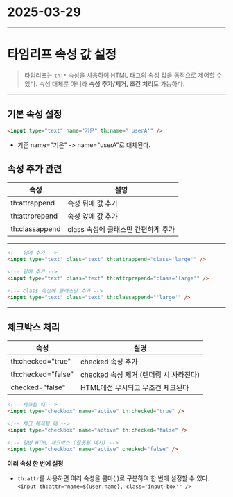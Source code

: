 # 2025-03-29
---

# 타임리프 속성 값 설정 

> 타임리프는 `th:*` 속성을 사용하여 HTML 태그의 속성 값을 동적으로 제어할 수 있다.
속성 대체뿐 아니라 **속성 추가/제거, 조건 처리**도 가능하다.
---

## 기본 속성 설정

```html
<input type="text" name="기은" th:name="'userA'" />
```
- 기존 name="기은" -> name="userA"로 대체된다.

## 속성 추가 관련 

| 속성 | 설명                     |
|----|------------------------|
|  th:attrappend  | 속성 뒤에 값 추가             |
|   th:attrprepend | 속성 앞에 값 추가             |
|  th:classappend  | class 속성에 클래스만 간편하게 추가 |

---

```html
<!-- 뒤에 추가 -->
<input type="text" class="text" th:attrappend="class='large'" />

<!-- 앞에 추가 -->
<input type="text" class="text" th:attrprepend="class='large'" />

<!-- class 속성에 클래스만 추가 -->
<input type="text" class="text" th:classappend="'large'" />
```

---

## 체크박스 처리 

| 속성                | 설명                         |
|-------------------|----------------------------|
| th:checked="true" | checked 속성 추가              |
| th:checked="false" | checked 속성 제거 (렌더링 시 사라진다) |
| checked="false"    | HTML에선 무시되고 무조건 체크된다       |


```html
<!-- 체크될 때 -->
<input type="checkbox" name="active" th:checked="true" />

<!-- 체크 해제될 때 -->
<input type="checkbox" name="active" th:checked="false" />

<!-- 일반 HTML 체크박스 (잘못된 예시) -->
<input type="checkbox" name="active" checked="false" />
```

**여러 속성 한 번에 설정**
- `th:attr`를 사용하면 여러 속성을 콤마(,)로 구분하여 한 번에 설정할 수 있다. 
`<input th:attr="name=${user.name}, class='input-box'" />`
